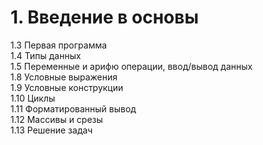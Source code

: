 # 1. Введение в основы
1.3 Первая программа  
1.4 Типы данных  
1.5 Переменные и арифю операции, ввод/вывод данных  
1.8 Условные выражения  
1.9 Условные конструкции  
1.10 Циклы  
1.11 Форматированный вывод  
1.12 Массивы и срезы  
1.13 Решение задач  
